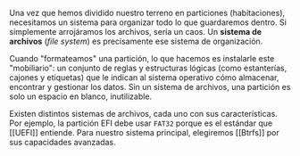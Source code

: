 Una vez que hemos dividido nuestro terreno en particiones (habitaciones), necesitamos un sistema para organizar todo lo que guardaremos dentro. Si simplemente arrojáramos los archivos, sería un caos. Un **sistema de archivos** (_file system_) es precisamente ese sistema de organización.

Cuando "formateamos" una partición, lo que hacemos es instalarle este "mobiliario": un conjunto de reglas y estructuras lógicas (como estanterías, cajones y etiquetas) que le indican al sistema operativo cómo almacenar, encontrar y gestionar los datos. Sin un sistema de archivos, una partición es solo un espacio en blanco, inutilizable.

Existen distintos sistemas de archivos, cada uno con sus características. Por ejemplo, la partición EFI debe usar `FAT32` porque es el estándar que [[UEFI]] entiende. Para nuestro sistema principal, elegiremos [[Btrfs]] por sus capacidades avanzadas.